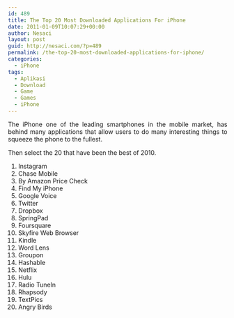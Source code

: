 ```yaml
---
id: 489
title: The Top 20 Most Downloaded Applications For iPhone
date: 2011-01-09T10:07:29+00:00
author: Nesaci
layout: post
guid: http://nesaci.com/?p=489
permalink: /the-top-20-most-downloaded-applications-for-iphone/
categories:
  - iPhone
tags:
  - Aplikasi
  - Download
  - Game
  - Games
  - iPhone
---
```

<p style="text-align: justify;">
  The iPhone one of the leading smartphones in the mobile market, has behind many applications that allow users to do many interesting things to squeeze the phone to the fullest.
</p>

<p style="text-align: justify;">
  Then select the 20 that have been the best of 2010.
</p>

  1. Instagram
  2. Chase Mobile
  3. By Amazon Price Check
  4. Find My iPhone
  5. Google Voice
  6. Twitter
  7. Dropbox
  8. SpringPad
  9. Foursquare
 10. Skyfire Web Browser
 11. Kindle
 12. Word Lens
 13. Groupon
 14. Hashable
 15. Netflix
 16. Hulu
 17. Radio TuneIn
 18. Rhapsody
 19. TextPics
 20. Angry Birds